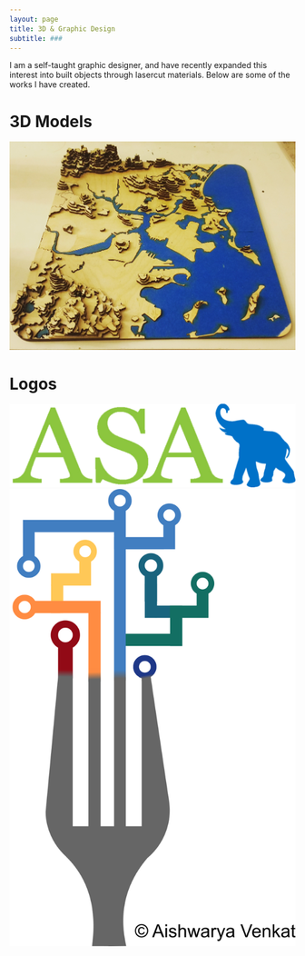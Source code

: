 ```yaml
---
layout: page
title: 3D & Graphic Design
subtitle: ###
---
```


I am a self-taught graphic designer, and have recently expanded this interest into built objects through lasercut materials. Below are some of the works I have created.

# 3D Models
![](img/gbos_lasercut.jpg?raw=true)

# Logos
![](img/AV_ASAT-LOGO.png?raw=false)
![](img/AV_nds_logo.png?raw=false)
